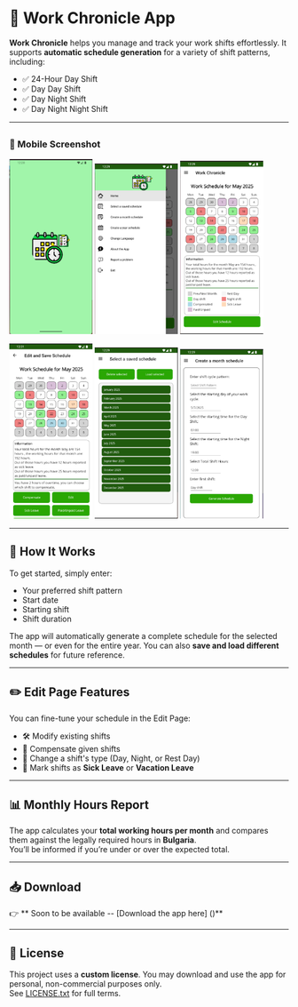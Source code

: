 # 📅 Work Chronicle App

**Work Chronicle** helps you manage and track your work shifts effortlessly. It supports **automatic schedule generation** for a variety of shift patterns, including:

- ✅ 24-Hour Day Shift  
- ✅ Day Day Shift  
- ✅ Day Night Shift  
- ✅ Day Night Night Shift  

---

## <h3>📱 Mobile Screenshot</h3>
<p>
<img src="https://github.com/RadoslavNikolov23/Work-Chronicle/blob/main/Screenshots/Screenshot%202025%2001.png" width="150" />
<img src="https://github.com/RadoslavNikolov23/Work-Chronicle/blob/main/Screenshots/Screenshot%202025%2002.png" width="150" />
<img src="https://github.com/RadoslavNikolov23/Work-Chronicle/blob/main/Screenshots/Screenshot%202025%2003.png" width="150" />
</p>
<p>
<img src="https://github.com/RadoslavNikolov23/Work-Chronicle/blob/main/Screenshots/Screenshot%202025%2004.png" width="150" />
<img src="https://github.com/RadoslavNikolov23/Work-Chronicle/blob/main/Screenshots/Screenshot%202025%2005.png" width="150" />
<img src="https://github.com/RadoslavNikolov23/Work-Chronicle/blob/main/Screenshots/Screenshot%202025%2006.png" width="150"/> 
</p>

---

## 🔧 How It Works

To get started, simply enter:

- Your preferred shift pattern  
- Start date  
- Starting shift  
- Shift duration  

The app will automatically generate a complete schedule for the selected month — or even for the entire year. You can also **save and load different schedules** for future reference.

---

## ✏️ Edit Page Features

You can fine-tune your schedule in the Edit Page:

- 🛠️ Modify existing shifts  
- 🔄 Compensate given shifts  
- 🔁 Change a shift's type (Day, Night, or Rest Day)  
- 📅 Mark shifts as **Sick Leave** or **Vacation Leave**  

---

## 📊 Monthly Hours Report

The app calculates your **total working hours per month** and compares them against the legally required hours in **Bulgaria**.  
You’ll be informed if you’re under or over the expected total.

---

## 📥 Download

👉 ** Soon to be available -- [Download the app here] ()**  

---

## 📄 License

This project uses a **custom license**. You may download and use the app for personal, non-commercial purposes only.  
See [LICENSE.txt](LICENSE.txt) for full terms.
